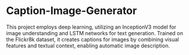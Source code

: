 # Caption-Image-Generator
This project employs deep learning, utilizing an InceptionV3 model for image understanding and LSTM networks for text generation. Trained on the Flickr8k dataset, it creates captions for images by combining visual features and textual context, enabling automatic image description.
